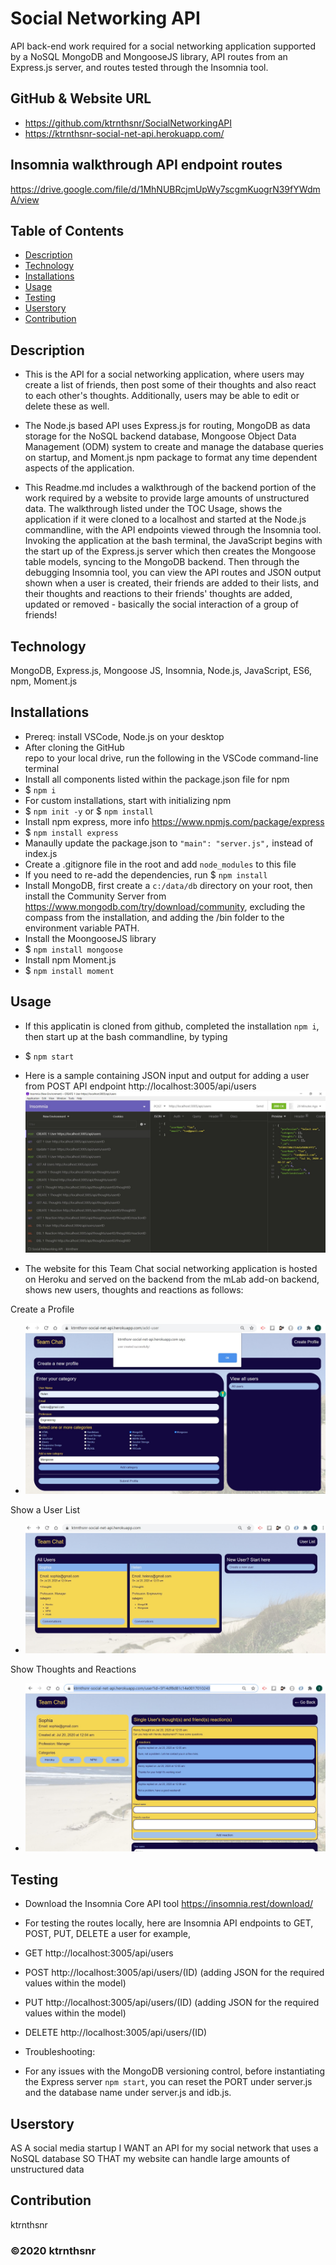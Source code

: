﻿# Social Networking API

API back-end work required for a social networking application supported by a NoSQL MongoDB and MongooseJS library, API routes from an Express.js server, and routes tested through the Insomnia tool.

## GitHub & Website URL

- https://github.com/ktrnthsnr/SocialNetworkingAPI
- https://ktrnthsnr-social-net-api.herokuapp.com/


## Insomnia walkthrough API endpoint routes

https://drive.google.com/file/d/1MhNUBRcjmUpWy7scgmKuogrN39fYWdmA/view

## Table of Contents

* [Description](#description)
* [Technology](#technology)
* [Installations](#installations)
* [Usage](#usage)
* [Testing](#testing)
* [Userstory](#Userstory)
* [Contribution](#contribution)

## Description

- This is the API for a social networking application, where users may create a list of friends, then post some of their thoughts and also react to each other's thoughts. Additionally, users may be able to edit or delete these as well. 

- The Node.js based API uses Express.js for routing, MongoDB as data storage for the NoSQL backend database, Mongoose Object Data Management (ODM) system to create and manage the database queries on startup, and Moment.js npm package to format any time dependent aspects of the application. 

- This Readme.md includes a walkthrough of the backend portion of the work required by a website to provide large amounts of unstructured data.  The walkthrough listed under the TOC Usage, shows the application if it were cloned to a localhost and started at the Node.js commandline, with the API endpoints viewed through the Insomnia tool. Invoking the application at the bash terminal, the JavaScript begins with the start up of the Express.js server which then creates the Mongoose table models, syncing to the MongoDB backend. Then through the debugging Insomnia tool, you can view the API routes and JSON output shown when a user is created, their friends are added to their lists, and their thoughts and reactions to their friends' thoughts are added, updated or removed - basically the social interaction of a group of friends!

## Technology

MongoDB, Express.js, Mongoose JS, Insomnia, Node.js, JavaScript, ES6, npm, Moment.js

## Installations

- Prereq: install VSCode, Node.js on your desktop
- After cloning the GitHub repo to your local drive, run the following in the VSCode command-line terminal
- Install all components listed within the package.json file for npm
- $ `npm i`
- For custom installations, start with initializing npm
- $ `npm init -y` or $ `npm install`
- Install npm express, more info https://www.npmjs.com/package/express
- $ `npm install express`
- Manaully update the package.json to  `"main": "server.js",` instead of index.js
- Create a .gitignore file in the root and add `node_modules` to this file
- If you need to re-add the dependencies, run $ `npm install`
- Install MongoDB, first create a `c:/data/db` directory on your root, then install the Community Server from https://www.mongodb.com/try/download/community, excluding the compass from the installation, and adding the /bin folder to the environment variable PATH.
- Install the MoongooseJS library
- $ `npm install mongoose`
- Install npm Moment.js
- $ `npm install moment`

## Usage

- If this applicatin is cloned from github, completed the installation `npm i`, then start up at the bash commandline, by typing
- $ `npm start`

- Here is a sample containing JSON input and output for adding a user from POST API endpoint http://localhost:3005/api/users
![PostUser](./img/1.createAUser.jpg "post user")

- The website for this Team Chat social networking application is hosted on Heroku and served on the backend from the mLab add-on backend, shows new users, thoughts and reactions as follows:

Create a Profile
- ![createprofile](./img/createProfile.jpg "create profile")

Show a User List
- ![userlist](./img/userList.jpg  "user list")

Show Thoughts and Reactions
- ![thoughtsReactions](./img/thoughtReactions.jpg "thoughts reactions")


## Testing
- Download the Insomnia Core API tool https://insomnia.rest/download/
- For testing the routes locally, here are Insomnia API endpoints to GET, POST, PUT, DELETE a user for example,
- GET http://localhost:3005/api/users
- POST http://localhost:3005/api/users/(ID) (adding JSON for the required values within the model)
- PUT http://localhost:3005/api/users/(ID) (adding JSON for the required values within the model)
- DELETE http://localhost:3005/api/users/(ID)

- Troubleshooting:
- For any issues with the MongoDB versioning control, before instantiating the Express server `npm start`, you can reset the PORT under server.js and the database name under server.js and idb.js.

## Userstory

AS A social media startup
I WANT an API for my social network that uses a NoSQL database
SO THAT my website can handle large amounts of unstructured data

## Contribution

ktrnthsnr

### ©️2020 ktrnthsnr
